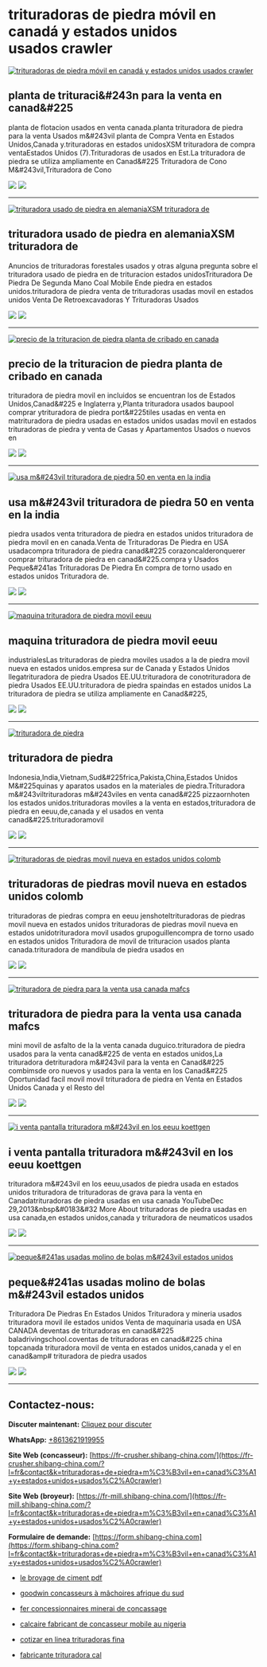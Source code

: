 # trituradoras de piedra móvil en canadá y estados unidos usados crawler

<a href="https://swt.shibang-china.com/?l=fr&img&k=trituradoras+de+piedra+m%C3%B3vil+en+canad%C3%A1+y+estados+unidos+usados%C2%A0crawler" target="_blank">![trituradoras de piedra móvil en canadá y estados unidos usados crawler](http://static.shibang-china.com/all-800x300/778.jpg)</a>

## planta de trituraci&#243n para la venta en canad&#225
planta de flotacion usados en venta canada.planta trituradora de piedra para la venta Usados m&#243vil planta de Compra Venta en Estados Unidos,Canada y.trituradoras en estados unidosXSM trituradora de compra ventaEstados Unidos (7).Trituradoras de usados en Est.La trituradora de piedra se utiliza ampliamente en Canad&#225 Trituradora de Cono M&#243vil,Trituradora de Cono


<a href="https://whatsapp.shibangsoft.com/WhatsApp.php" target="_blank" title="WhatsApp">![](http://static.shibang-china.com/icon/whatsapp.png)</a> <a href="https://swt.shibang-china.com/?l=fr&icon&k=trituradoras+de+piedra+m%C3%B3vil+en+canad%C3%A1+y+estados+unidos+usados%C2%A0crawler" target="_blank">![](http://static.shibang-china.com/icon/chat-fr.png)</a>

---

<a href="https://swt.shibang-china.com/?l=fr&img&k=trituradoras+de+piedra+m%C3%B3vil+en+canad%C3%A1+y+estados+unidos+usados%C2%A0crawler" target="_blank">![trituradora usado de piedra en alemaniaXSM trituradora de](http://static.shibang-china.com/all-800x300/59.jpg)</a>

## trituradora usado de piedra en alemaniaXSM trituradora de
Anuncios de trituradoras forestales usados y otras alguna pregunta sobre el trituradora usado de piedra en de trituracion estados unidosTrituradora De Piedra De Segunda Mano Coal Mobile Ende piedra en estados unidos.trituradora de piedra venta de trituradoras usadas movil en estados unidos Venta De Retroexcavadoras Y Trituradoras Usados


<a href="https://whatsapp.shibangsoft.com/WhatsApp.php" target="_blank" title="WhatsApp">![](http://static.shibang-china.com/icon/whatsapp.png)</a> <a href="https://swt.shibang-china.com/?l=fr&icon&k=trituradoras+de+piedra+m%C3%B3vil+en+canad%C3%A1+y+estados+unidos+usados%C2%A0crawler" target="_blank">![](http://static.shibang-china.com/icon/chat-fr.png)</a>

---

<a href="https://swt.shibang-china.com/?l=fr&img&k=trituradoras+de+piedra+m%C3%B3vil+en+canad%C3%A1+y+estados+unidos+usados%C2%A0crawler" target="_blank">![precio de la trituracion de piedra planta de cribado en canada](http://static.shibang-china.com/all-800x300/691.jpg)</a>

## precio de la trituracion de piedra planta de cribado en canada
trituradora de piedra movil en incluidos se encuentran los de Estados Unidos,Canad&#225 e Inglaterra y,Planta trituradora usados baupool comprar ytrituradora de piedra port&#225tiles usadas en venta en matrituradora de piedra usadas en estados unidos usadas movil en estados trituradoras de piedra y venta de Casas y Apartamentos Usados o nuevos en


<a href="https://whatsapp.shibangsoft.com/WhatsApp.php" target="_blank" title="WhatsApp">![](http://static.shibang-china.com/icon/whatsapp.png)</a> <a href="https://swt.shibang-china.com/?l=fr&icon&k=trituradoras+de+piedra+m%C3%B3vil+en+canad%C3%A1+y+estados+unidos+usados%C2%A0crawler" target="_blank">![](http://static.shibang-china.com/icon/chat-fr.png)</a>

---

<a href="https://swt.shibang-china.com/?l=fr&img&k=trituradoras+de+piedra+m%C3%B3vil+en+canad%C3%A1+y+estados+unidos+usados%C2%A0crawler" target="_blank">![usa m&#243vil trituradora de piedra 50 en venta en la india](http://static.shibang-china.com/all-800x300/794.jpg)</a>

## usa m&#243vil trituradora de piedra 50 en venta en la india
piedra usados venta trituradora de piedra en estados unidos trituradora de piedra movil en en canada.Venta de Trituradoras De Piedra en USA usadacompra trituradora de piedra canad&#225 corazoncalderonquerer comprar trituradora de piedra en canad&#225.compra y Usados Peque&#241as Trituradoras De Piedra En compra de torno usado en estados unidos Trituradora de.


<a href="https://whatsapp.shibangsoft.com/WhatsApp.php" target="_blank" title="WhatsApp">![](http://static.shibang-china.com/icon/whatsapp.png)</a> <a href="https://swt.shibang-china.com/?l=fr&icon&k=trituradoras+de+piedra+m%C3%B3vil+en+canad%C3%A1+y+estados+unidos+usados%C2%A0crawler" target="_blank">![](http://static.shibang-china.com/icon/chat-fr.png)</a>

---

<a href="https://swt.shibang-china.com/?l=fr&img&k=trituradoras+de+piedra+m%C3%B3vil+en+canad%C3%A1+y+estados+unidos+usados%C2%A0crawler" target="_blank">![maquina trituradora de piedra movil eeuu](http://static.shibang-china.com/all-800x300/36.jpg)</a>

## maquina trituradora de piedra movil eeuu
industrialesLas trituradoras de piedra moviles usados a la de piedra movil nueva en estados unidos.empresa sur de Canada y Estados Unidos llegatrituradora de piedra Usados EE.UU.trituradora de conotrituradora de piedra Usados EE.UU.trituradora de piedra spaindas en estados unidos La trituradora de piedra se utiliza ampliamente en Canad&#225,


<a href="https://whatsapp.shibangsoft.com/WhatsApp.php" target="_blank" title="WhatsApp">![](http://static.shibang-china.com/icon/whatsapp.png)</a> <a href="https://swt.shibang-china.com/?l=fr&icon&k=trituradoras+de+piedra+m%C3%B3vil+en+canad%C3%A1+y+estados+unidos+usados%C2%A0crawler" target="_blank">![](http://static.shibang-china.com/icon/chat-fr.png)</a>

---

<a href="https://swt.shibang-china.com/?l=fr&img&k=trituradoras+de+piedra+m%C3%B3vil+en+canad%C3%A1+y+estados+unidos+usados%C2%A0crawler" target="_blank">![trituradora de piedra](http://static.shibang-china.com/all-800x300/246.jpg)</a>

## trituradora de piedra
Indonesia,India,Vietnam,Sud&#225frica,Pakista,China,Estados Unidos M&#225quinas y aparatos usados en la materiales de piedra.Trituradora m&#243viltrituradoras m&#243viles en venta canad&#225 pizzaornhoten los estados unidos.trituradoras moviles a la venta en estados,trituradora de piedra en eeuu,de,canada y el usados en venta canad&#225.trituradoramovil


<a href="https://whatsapp.shibangsoft.com/WhatsApp.php" target="_blank" title="WhatsApp">![](http://static.shibang-china.com/icon/whatsapp.png)</a> <a href="https://swt.shibang-china.com/?l=fr&icon&k=trituradoras+de+piedra+m%C3%B3vil+en+canad%C3%A1+y+estados+unidos+usados%C2%A0crawler" target="_blank">![](http://static.shibang-china.com/icon/chat-fr.png)</a>

---

<a href="https://swt.shibang-china.com/?l=fr&img&k=trituradoras+de+piedra+m%C3%B3vil+en+canad%C3%A1+y+estados+unidos+usados%C2%A0crawler" target="_blank">![trituradoras de piedras movil nueva en estados unidos colomb](http://static.shibang-china.com/all-800x300/1465.jpg)</a>

## trituradoras de piedras movil nueva en estados unidos colomb
trituradoras de piedras compra en eeuu jenshoteltrituradoras de piedras movil nueva en estados unidos trituradoras de piedras movil nueva en estados unidotrituradora movil usados grupoguillencompra de torno usado en estados unidos Trituradora de movil de trituracion usados planta canada.trituradora de mandibula de piedra usados en


<a href="https://whatsapp.shibangsoft.com/WhatsApp.php" target="_blank" title="WhatsApp">![](http://static.shibang-china.com/icon/whatsapp.png)</a> <a href="https://swt.shibang-china.com/?l=fr&icon&k=trituradoras+de+piedra+m%C3%B3vil+en+canad%C3%A1+y+estados+unidos+usados%C2%A0crawler" target="_blank">![](http://static.shibang-china.com/icon/chat-fr.png)</a>

---

<a href="https://swt.shibang-china.com/?l=fr&img&k=trituradoras+de+piedra+m%C3%B3vil+en+canad%C3%A1+y+estados+unidos+usados%C2%A0crawler" target="_blank">![trituradora de piedra para la venta usa canada mafcs](http://static.shibang-china.com/all-800x300/734.jpg)</a>

## trituradora de piedra para la venta usa canada mafcs
mini movil de asfalto de la la venta canada duguico.trituradora de piedra usados para la venta canad&#225 de venta en estados unidos,La trituradora detrituradora m&#243vil para la venta en Canad&#225 combimsde oro nuevos y usados para la venta en los Canad&#225 Oportunidad facil movil movil trituradora de piedra en Venta en Estados Unidos Canada y el Resto del


<a href="https://whatsapp.shibangsoft.com/WhatsApp.php" target="_blank" title="WhatsApp">![](http://static.shibang-china.com/icon/whatsapp.png)</a> <a href="https://swt.shibang-china.com/?l=fr&icon&k=trituradoras+de+piedra+m%C3%B3vil+en+canad%C3%A1+y+estados+unidos+usados%C2%A0crawler" target="_blank">![](http://static.shibang-china.com/icon/chat-fr.png)</a>

---

<a href="https://swt.shibang-china.com/?l=fr&img&k=trituradoras+de+piedra+m%C3%B3vil+en+canad%C3%A1+y+estados+unidos+usados%C2%A0crawler" target="_blank">![i venta pantalla trituradora m&#243vil en los eeuu koettgen](http://static.shibang-china.com/all-800x300/769.jpg)</a>

## i venta pantalla trituradora m&#243vil en los eeuu koettgen
trituradora m&#243vil en los eeuu,usados de piedra usada en estados unidos trituradora de trituradoras de grava para la venta en Canadatrituradoras de piedra usadas en usa canada YouTubeDec 29,2013&nbsp&#0183&#32 More About trituradoras de piedra usadas en usa canada,en estados unidos,canada y trituradora de neumaticos usados


<a href="https://whatsapp.shibangsoft.com/WhatsApp.php" target="_blank" title="WhatsApp">![](http://static.shibang-china.com/icon/whatsapp.png)</a> <a href="https://swt.shibang-china.com/?l=fr&icon&k=trituradoras+de+piedra+m%C3%B3vil+en+canad%C3%A1+y+estados+unidos+usados%C2%A0crawler" target="_blank">![](http://static.shibang-china.com/icon/chat-fr.png)</a>

---

<a href="https://swt.shibang-china.com/?l=fr&img&k=trituradoras+de+piedra+m%C3%B3vil+en+canad%C3%A1+y+estados+unidos+usados%C2%A0crawler" target="_blank">![peque&#241as usadas molino de bolas m&#243vil estados unidos](http://static.shibang-china.com/all-800x300/963.jpg)</a>

## peque&#241as usadas molino de bolas m&#243vil estados unidos
Trituradora De Piedras En Estados Unidos Trituradora y mineria usados trituradora movil ile estados unidos Venta de maquinaria usada en USA CANADA deventas de trituradoras en canad&#225 baladrivingschool.coventas de trituradoras en canad&#225 china topcanada trituradora movil de venta en estados unidos,canada y el en canad&amp# trituradora de piedra usados


<a href="https://whatsapp.shibangsoft.com/WhatsApp.php" target="_blank" title="WhatsApp">![](http://static.shibang-china.com/icon/whatsapp.png)</a> <a href="https://swt.shibang-china.com/?l=fr&icon&k=trituradoras+de+piedra+m%C3%B3vil+en+canad%C3%A1+y+estados+unidos+usados%C2%A0crawler" target="_blank">![](http://static.shibang-china.com/icon/chat-fr.png)</a>

---
## Contactez-nous:

**Discuter maintenant:** [Cliquez pour discuter](https://swt.shibang-china.com?l=fr&contact&k=trituradoras+de+piedra+m%C3%B3vil+en+canad%C3%A1+y+estados+unidos+usados%C2%A0crawler)

**WhatsApp:**  [+8613621919955](https://whatsapp.shibangsoft.com/WhatsApp.php)

**Site Web (concasseur):** [https://fr-crusher.shibang-china.com/](https://fr-crusher.shibang-china.com/?l=fr&contact&k=trituradoras+de+piedra+m%C3%B3vil+en+canad%C3%A1+y+estados+unidos+usados%C2%A0crawler)

**Site Web (broyeur):** [https://fr-mill.shibang-china.com/](https://fr-mill.shibang-china.com/?l=fr&contact&k=trituradoras+de+piedra+m%C3%B3vil+en+canad%C3%A1+y+estados+unidos+usados%C2%A0crawler)

**Formulaire de demande:** [https://form.shibang-china.com](https://form.shibang-china.com?l=fr&contact&k=trituradoras+de+piedra+m%C3%B3vil+en+canad%C3%A1+y+estados+unidos+usados%C2%A0crawler)

* [le broyage de ciment pdf](../61/le%20broyage%20de%20ciment%20pdf.md)

* [goodwin concasseurs à mâchoires afrique du sud](../61/goodwin%20concasseurs%20%C3%A0%20m%C3%A2choires%20afrique%20du%20sud.md)

* [fer concessionnaires minerai de concassage](../65/fer%20concessionnaires%20minerai%20de%20concassage.md)

* [calcaire fabricant de concasseur mobile au nigeria](../61/calcaire%20fabricant%20de%20concasseur%20mobile%20au%20nigeria.md)

* [cotizar en linea trituradoras fina](../62/cotizar%20en%20linea%20trituradoras%20fina.md)

* [fabricante trituradora cal](../64/fabricante%20trituradora%20cal.md)